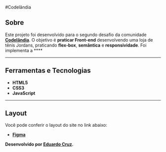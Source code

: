 #Codelândia


## Sobre   
Este projeto foi desenvolvido para o segundo desafio da comunidade **[Codelândia](https://discord.com/invite/QevDJqCzaY)**. O objetivo é **praticar Front-end** desenvolvendo uma loja de tênis Jordans, praticando **flex-box**, **semântica** e **responsividade**. Foi implementa a **** 

---

## Ferramentas e Tecnologias
- **HTML5**
- **CSS3**
- **JavaScript** 


---

## Layout
Você pode conferir o layout do site no link abaixo:
- **[Figma](https://www.figma.com/file/Yb9IBH56g7T1hdIyZ3BMNO/Codel%C3%A2ndia---Desafios?node-id=1883%3A2)**

**Desenvolvido  por [Eduardo Cruz](https://github.com/edcruz29/).**